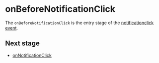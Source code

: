 # onBeforeNotificationClick
The `onBeforeNotificationClick` is the entry stage of the [notificationclick event](../events/notificationclick.md).

## Next stage
- [onNotificationClick](onNotificationClick.md)
